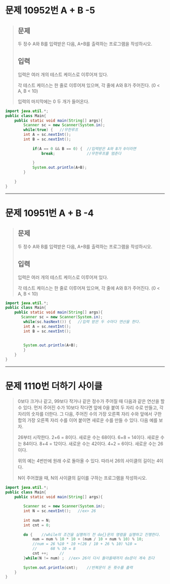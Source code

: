 # 문제 10952번 A + B -5

>## 문제
>
>두 정수 A와 B를 입력받은 다음, A+B를 출력하는 프로그램을 작성하시오.
>
>## 입력
>
>입력은 여러 개의 테스트 케이스로 이루어져 있다.
>
>각 테스트 케이스는 한 줄로 이루어져 있으며, 각 줄에 A와 B가 주어진다. (0 < A, B < 10)
>
>입력의 마지막에는 0 두 개가 들어온다.

```java
import java.util.*;
public class Main{
    public static void main(String[] args){
        Scanner sc = new Scanner(System.in);
		while(true) {	//무한루프
		int A = sc.nextInt();
		int B = sc.nextInt();
		
			if(A == 0 && B == 0) {	//입력받은 A와 B가 0이라면
				break;				//무한루프를 멈춘다
				
			}
			System.out.println(A+B);
		}
		
    }
}
```

---

# 문제 10951번 A + B -4

>## 문제
>
>두 정수 A와 B를 입력받은 다음, A+B를 출력하는 프로그램을 작성하시오.
>
>## 입력
>
>입력은 여러 개의 테스트 케이스로 이루어져 있다.
>
>각 테스트 케이스는 한 줄로 이루어져 있으며, 각 줄에 A와 B가 주어진다. (0 < A, B < 10)

```java
import java.util.*;
public class Main{
    public static void main(String[] args){
       Scanner sc = new Scanner(System.in);
		while(sc.hasNext()) {	//입력 받은 두 수마다 연산을 한다.
		int A = sc.nextInt();
		int B = sc.nextInt();
		
			
		System.out.println(A+B);
		}
    }
}
```

---

# 문제 1110번 더하기 사이클

> 0보다 크거나 같고, 99보다 작거나 같은 정수가 주어질 때 다음과 같은 연산을 할 수 있다. 먼저 주어진 수가 10보다 작다면 앞에 0을 붙여 두 자리 수로 만들고, 각 자리의 숫자를 더한다. 그 다음, 주어진 수의 가장 오른쪽 자리 수와 앞에서 구한 합의 가장 오른쪽 자리 수를 이어 붙이면 새로운 수를 만들 수 있다. 다음 예를 보자.
>
> 26부터 시작한다. 2+6 = 8이다. 새로운 수는 68이다. 6+8 = 14이다. 새로운 수는 84이다. 8+4 = 12이다. 새로운 수는 42이다. 4+2 = 6이다. 새로운 수는 26이다.
>
> 위의 예는 4번만에 원래 수로 돌아올 수 있다. 따라서 26의 사이클의 길이는 4이다.
>
> N이 주어졌을 때, N의 사이클의 길이를 구하는 프로그램을 작성하시오.

```java
import java.util.*;
public class Main{
    public static void main(String[] args){
        
    	Scanner sc = new Scanner(System.in);
    	int N = sc.nextInt();	//ex> 26
    	
    	int num = N;
    	int cnt = 0;
    	
    	do {	//while의 조건을 실행하기 전 do{}문의 명령을 실행하고 진행한다.
    		num = num % 10 * 10 + (num / 10 + num % 10) % 10;
            //num = 26 %10 * 10 +(26 / 10 + 26 % 10) %10 =
            //		68 % 10 = 8
    		cnt ++;		//
    	}while(N != num) ;	//ex> 26이 다시 돌아올때까지 do문이 계속 돈다
    	
    	System.out.println(cnt);	//반복문이 돈 횟수를 출력
    }
}
```

